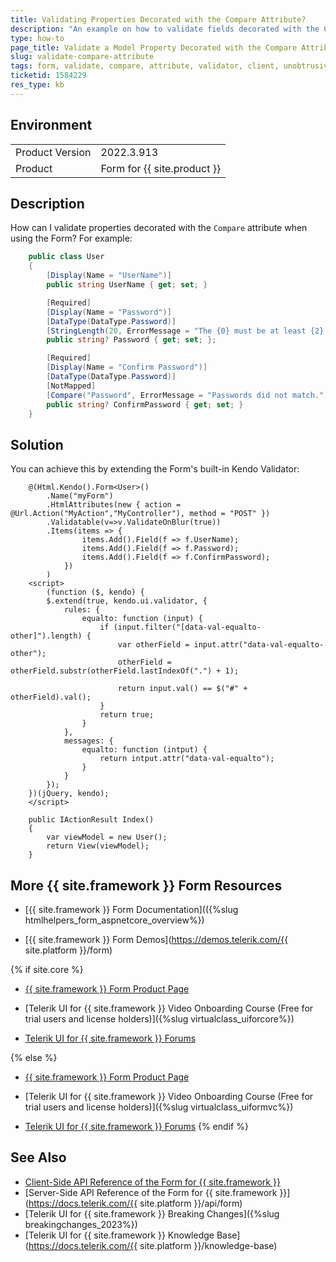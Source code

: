 ```yaml
---
title: Validating Properties Decorated with the Compare Attribute?
description: "An example on how to validate fields decorated with the Compare attribute when working with the {{ site.product }} Form component."
type: how-to
page_title: Validate a Model Property Decorated with the Compare Attribute
slug: validate-compare-attribute
tags: form, validate, compare, attribute, validator, client, unobtrusive
ticketid: 1584229
res_type: kb
---
```


## Environment
<table>
	<tbody>
		<tr>
			<td>Product Version</td>
			<td>2022.3.913</td>
		</tr>
		<tr>
			<td>Product</td>
			<td>Form for {{ site.product }}</td>
		</tr>
	</tbody>
</table>

## Description

How can I validate properties decorated with the `Compare` attribute when using the Form? For example:

```csharp
    public class User
    {
        [Display(Name = "UserName")]
        public string UserName { get; set; }

        [Required]
        [Display(Name = "Password")]
        [DataType(DataType.Password)]
        [StringLength(20, ErrorMessage = "The {0} must be at least {2} characters long.", MinimumLength = 8)]
        public string? Password { get; set; };

        [Required]
        [Display(Name = "Confirm Password")]
        [DataType(DataType.Password)]
        [NotMapped]
        [Compare("Password", ErrorMessage = "Passwords did not match.")]
        public string? ConfirmPassword { get; set; }
    }
```

## Solution

You can achieve this by extending the Form's built-in Kendo Validator:
```View
    @(Html.Kendo().Form<User>()
        .Name("myForm")
        .HtmlAttributes(new { action = @Url.Action("MyAction","MyController"), method = "POST" })
        .Validatable(v=>v.ValidateOnBlur(true))
        .Items(items => {
                items.Add().Field(f => f.UserName);
                items.Add().Field(f => f.Password);
                items.Add().Field(f => f.ConfirmPassword);
            })
        )
    <script>
        (function ($, kendo) {
        $.extend(true, kendo.ui.validator, {
            rules: {
                equalto: function (input) {
                    if (input.filter("[data-val-equalto-other]").length) {
                        var otherField = input.attr("data-val-equalto-other");
                        otherField = otherField.substr(otherField.lastIndexOf(".") + 1);

                        return input.val() == $("#" + otherField).val();
                    }
                    return true;
                }
            },
            messages: {
                equalto: function (intput) {
                    return intput.attr("data-val-equalto");
                }
            }
        });
    })(jQuery, kendo);
    </script>
```
```Controller
    public IActionResult Index()
    {
        var viewModel = new User();
        return View(viewModel);
    }
```

## More {{ site.framework }} Form Resources

* [{{ site.framework }} Form Documentation](({%slug htmlhelpers_form_aspnetcore_overview%})

* [{{ site.framework }} Form Demos](https://demos.telerik.com/{{ site.platform }}/form)

{% if site.core %}
* [{{ site.framework }} Form Product Page](https://www.telerik.com/aspnet-core-ui/form)

* [Telerik UI for {{ site.framework }} Video Onboarding Course (Free for trial users and license holders)]({%slug virtualclass_uiforcore%})

* [Telerik UI for {{ site.framework }} Forums](https://www.telerik.com/forums/aspnet-core-ui)

{% else %}
* [{{ site.framework }} Form Product Page](https://www.telerik.com/aspnet-mvc/form)

* [Telerik UI for {{ site.framework }} Video Onboarding Course (Free for trial users and license holders)]({%slug virtualclass_uiformvc%})

* [Telerik UI for {{ site.framework }} Forums](https://www.telerik.com/forums/aspnet-mvc)
{% endif %}

## See Also

* [Client-Side API Reference of the Form for {{ site.framework }}](https://docs.telerik.com/kendo-ui/api/javascript/ui/form)
* [Server-Side API Reference of the Form for {{ site.framework }}](https://docs.telerik.com/{{ site.platform }}/api/form)
* [Telerik UI for {{ site.framework }} Breaking Changes]({%slug breakingchanges_2023%})
* [Telerik UI for {{ site.framework }} Knowledge Base](https://docs.telerik.com/{{ site.platform }}/knowledge-base)
